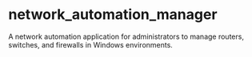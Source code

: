 # network_automation_manager
A network automation application for administrators to manage routers, switches, and firewalls in Windows environments.
